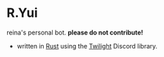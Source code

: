 # R.Yui

reina's personal bot. **please do not contribute!**

- written in [Rust](rust-lang.org) using the [Twilight](https://github.com/twilight-rs/twilight) Discord library.
